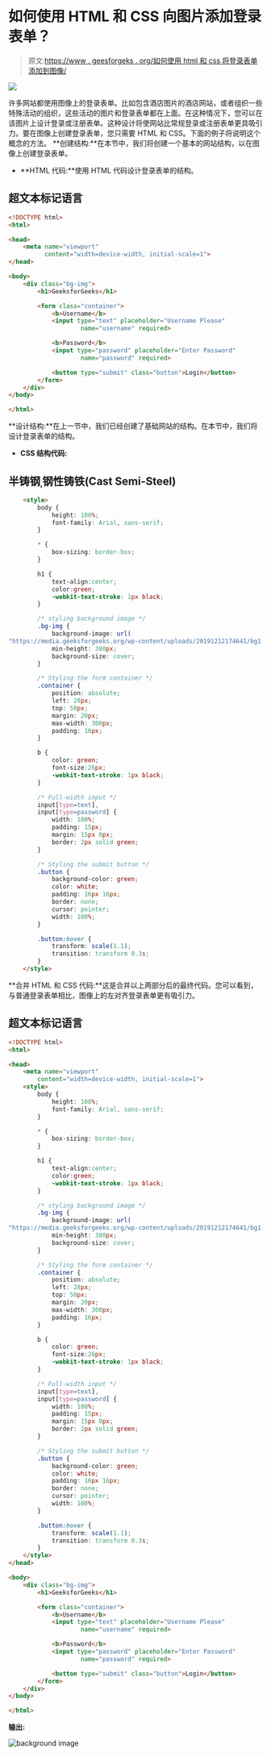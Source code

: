 # 如何使用 HTML 和 CSS 向图片添加登录表单？

> 原文:[https://www . geesforgeks . org/如何使用 html 和 css 将登录表单添加到图像/](https://www.geeksforgeeks.org/how-to-add-a-login-form-to-an-image-using-html-and-css/)

![](img/3c935522a57601271f0d4c411afea20a.png)

许多网站都使用图像上的登录表单。比如包含酒店图片的酒店网站，或者组织一些特殊活动的组织，这些活动的图片和登录表单都在上面。在这种情况下，您可以在该图片上设计登录或注册表单。这种设计将使网站比常规登录或注册表单更具吸引力。要在图像上创建登录表单，您只需要 HTML 和 CSS。下面的例子将说明这个概念的方法。
**创建结构:**在本节中，我们将创建一个基本的网站结构，以在图像上创建登录表单。

*   **HTML 代码:**使用 HTML 代码设计登录表单的结构。

## 超文本标记语言

```html
<!DOCTYPE html>
<html>

<head>
    <meta name="viewport"
          content="width=device-width, initial-scale=1">
</head>

<body>
    <div class="bg-img">
        <h1>GeeksforGeeks</h1>

        <form class="container">
            <b>Username</b>
            <input type="text" placeholder="Username Please"
                    name="username" required>

            <b>Password</b>
            <input type="password" placeholder="Enter Password"
                    name="password" required>

            <button type="submit" class="button">Login</button>
        </form>
    </div>
</body>

</html>
```

**设计结构:**在上一节中，我们已经创建了基础网站的结构。在本节中，我们将设计登录表单的结构。

*   **CSS 结构代码:**

## 半铸钢ˌ钢性铸铁(Cast Semi-Steel)

```html
    <style>
        body {
            height: 100%;
            font-family: Arial, sans-serif;
        }

        * {
            box-sizing: border-box;
        }

        h1 {
            text-align:center;
            color:green;
            -webkit-text-stroke: 1px black;
        }

        /* styling background image */
        .bg-img {
            background-image: url(
"https://media.geeksforgeeks.org/wp-content/uploads/20191212174641/bg1.png");
            min-height: 380px;
            background-size: cover;
        }

        /* Styling the form container */
        .container {
            position: absolute;
            left: 28px;
            top: 50px;
            margin: 20px;
            max-width: 300px;
            padding: 16px;
        }

        b {
            color: green;
            font-size:26px;
            -webkit-text-stroke: 1px black;
        }

        /* Full-width input */
        input[type=text],
        input[type=password] {
            width: 100%;
            padding: 15px;
            margin: 15px 0px;
            border: 2px solid green;
        }

        /* Styling the submit button */
        .button {
            background-color: green;
            color: white;
            padding: 16px 16px;
            border: none;
            cursor: pointer;
            width: 100%;
        }

        .button:hover {
            transform: scale(1.1);
            transition: transform 0.3s;
        }
    </style>
```

**合并 HTML 和 CSS 代码:**这是合并以上两部分后的最终代码。您可以看到，与普通登录表单相比，图像上的左对齐登录表单更有吸引力。

## 超文本标记语言

```html
<!DOCTYPE html>
<html>

<head>
    <meta name="viewport"
        content="width=device-width, initial-scale=1">
    <style>
        body {
            height: 100%;
            font-family: Arial, sans-serif;
        }

        * {
            box-sizing: border-box;
        }

        h1 {
            text-align:center;
            color:green;
            -webkit-text-stroke: 1px black;
        }

        /* styling background image */
        .bg-img {
            background-image: url(
"https://media.geeksforgeeks.org/wp-content/uploads/20191212174641/bg1.png");
            min-height: 380px;
            background-size: cover;
        }

        /* Styling the form container */
        .container {
            position: absolute;
            left: 28px;
            top: 50px;
            margin: 20px;
            max-width: 300px;
            padding: 16px;
        }

        b {
            color: green;
            font-size:26px;
            -webkit-text-stroke: 1px black;
        }

        /* Full-width input */
        input[type=text],
        input[type=password] {
            width: 100%;
            padding: 15px;
            margin: 15px 0px;
            border: 2px solid green;
        }

        /* Styling the submit button */
        .button {
            background-color: green;
            color: white;
            padding: 16px 16px;
            border: none;
            cursor: pointer;
            width: 100%;
        }

        .button:hover {
            transform: scale(1.1);
            transition: transform 0.3s;
        }
    </style>
</head>

<body>
    <div class="bg-img">
        <h1>GeeksforGeeks</h1>

        <form class="container">
            <b>Username</b>
            <input type="text" placeholder="Username Please"
                    name="username" required>

            <b>Password</b>
            <input type="password" placeholder="Enter Password"
                    name="password" required>

            <button type="submit" class="button">Login</button>
        </form>
    </div>
</body>

</html>
```

**输出:**

![background image](img/c5039903cef34238ae62f5a77943de1f.png)
